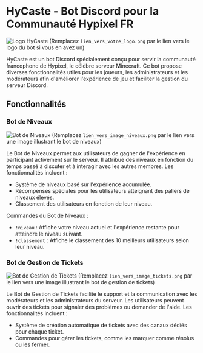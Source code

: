 # HyCaste - Bot Discord pour la Communauté Hypixel FR

![Logo HyCaste](lien_vers_votre_logo.png) (Remplacez `lien_vers_votre_logo.png` par le lien vers le logo du bot si vous en avez un)

HyCaste est un bot Discord spécialement conçu pour servir la communauté francophone de Hypixel, le célèbre serveur Minecraft. Ce bot propose diverses fonctionnalités utiles pour les joueurs, les administrateurs et les modérateurs afin d'améliorer l'expérience de jeu et faciliter la gestion du serveur Discord.

## Fonctionnalités

### Bot de Niveaux

![Bot de Niveaux](lien_vers_image_niveaux.png) (Remplacez `lien_vers_image_niveaux.png` par le lien vers une image illustrant le bot de niveaux)

Le Bot de Niveaux permet aux utilisateurs de gagner de l'expérience en participant activement sur le serveur. Il attribue des niveaux en fonction du temps passé à discuter et à interagir avec les autres membres. Les fonctionnalités incluent :

- Système de niveaux basé sur l'expérience accumulée.
- Récompenses spéciales pour les utilisateurs atteignant des paliers de niveaux élevés.
- Classement des utilisateurs en fonction de leur niveau.

Commandes du Bot de Niveaux :

- `!niveau` : Affiche votre niveau actuel et l'expérience restante pour atteindre le niveau suivant.
- `!classement` : Affiche le classement des 10 meilleurs utilisateurs selon leur niveau.

### Bot de Gestion de Tickets

![Bot de Gestion de Tickets](lien_vers_image_tickets.png) (Remplacez `lien_vers_image_tickets.png` par le lien vers une image illustrant le bot de gestion de tickets)

Le Bot de Gestion de Tickets facilite le support et la communication avec les modérateurs et les administrateurs du serveur. Les utilisateurs peuvent ouvrir des tickets pour signaler des problèmes ou demander de l'aide. Les fonctionnalités incluent :

- Système de création automatique de tickets avec des canaux dédiés pour chaque ticket.
- Commandes pour gérer les tickets, comme les marquer comme résolus ou les fermer.
